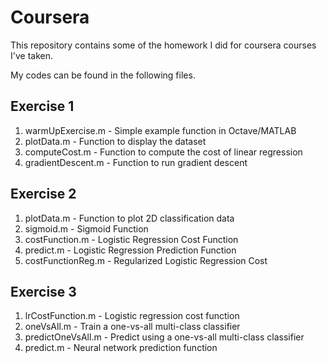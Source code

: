 # Coursera

This repository contains some of the homework I did for coursera courses I've taken.

My codes can be found in the following files.

## Exercise 1

1. warmUpExercise.m - Simple example function in Octave/MATLAB 
2. plotData.m - Function to display the dataset
3. computeCost.m - Function to compute the cost of linear regression
4. gradientDescent.m - Function to run gradient descent

## Exercise 2

1. plotData.m - Function to plot 2D classification data
2. sigmoid.m - Sigmoid Function
3. costFunction.m - Logistic Regression Cost Function
4. predict.m - Logistic Regression Prediction Function
5. costFunctionReg.m - Regularized Logistic Regression Cost

## Exercise 3

1. lrCostFunction.m - Logistic regression cost function
2. oneVsAll.m - Train a one-vs-all multi-class classifier
3. predictOneVsAll.m - Predict using a one-vs-all multi-class classifier
4. predict.m - Neural network prediction function


